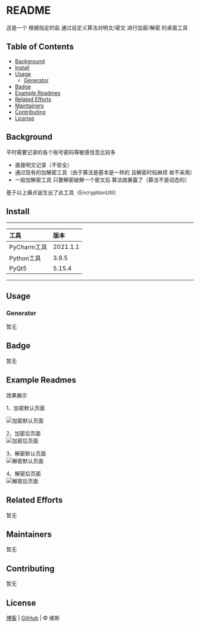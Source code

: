 # README

这是一个 根据指定的盐 通过自定义算法对明文/密文 进行加密/解密 的桌面工具

## Table of Contents

- [Background](#background)
- [Install](#install)
- [Usage](#usage)
  - [Generator](#generator)
- [Badge](#badge)
- [Example Readmes](#example-readmes)
- [Related Efforts](#related-efforts)
- [Maintainers](#maintainers)
- [Contributing](#contributing)
- [License](#license)

## Background

平时需要记录的各个账号密码等敏感信息比较多
- 直接明文记录（不安全）
- 通过现有的加解密工具（由于算法是基本是一样的 且解密时较麻烦 故不采用）
- 一般加解密工具 只要解密破解一个密文后 算法就暴露了（算法不是动态的）

基于以上痛点诞生出了此工具（EncryptionUtil）

## Install

****

| 工具        | 版本      |
|:-----------|:---------|
| PyCharm工具 | 2021.1.1 |
| Python工具  | 3.9.5    |
| PyQt5      | 5.15.4   |


****


## Usage


### Generator

暂无

## Badge

暂无

## Example Readmes

效果展示

1、加密默认页面

![加密默认页面](dist/GX数据加解密/tk/images/加密默认页面.png)

2、加密后页面  
![加密后页面](dist/GX数据加解密/tk/images/加密后页面.png)

3、解密默认页面  
![解密默认页面](dist/GX数据加解密/tk/images/解密默认页面.png)

4、解密后页面  
![解密后页面](dist/GX数据加解密/tk/images/解密后页面.png)

## Related Efforts

暂无

## Maintainers

暂无

## Contributing

暂无

## License

[博客](https://www.cnblogs.com/danhuai) |
[GitHub](https://github.com/JarvisFree) | © 维斯
